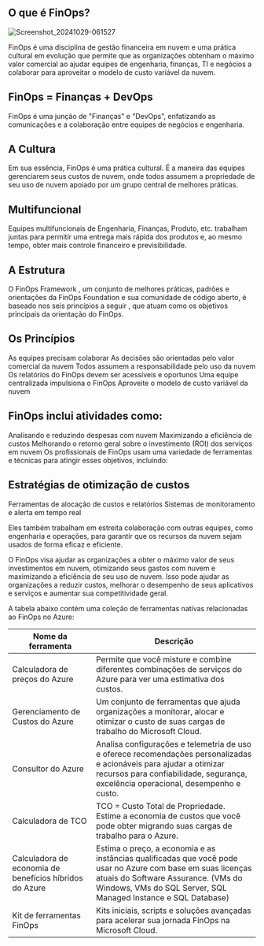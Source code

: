 ## O que é FinOps?

![Screenshot_20241029-061527](https://github.com/user-attachments/assets/68a60dc4-e814-40c1-9f65-6bd17a87acfd)


FinOps é uma disciplina de gestão financeira em nuvem e uma prática cultural em evolução que permite que as organizações obtenham o máximo valor comercial ao ajudar equipes de engenharia, finanças, TI e negócios a colaborar para aproveitar o modelo de custo variável da nuvem.

## FinOps = Finanças + DevOps

FinOps é uma junção de "Finanças" e "DevOps", enfatizando as comunicações e a colaboração entre equipes de negócios e engenharia.

## A Cultura

Em sua essência, FinOps é uma prática cultural. É a maneira das equipes gerenciarem seus custos de nuvem, onde todos assumem a propriedade de seu uso de nuvem apoiado por um grupo central de melhores práticas.

## Multifuncional

Equipes multifuncionais de Engenharia, Finanças, Produto, etc. trabalham juntas para permitir uma entrega mais rápida dos produtos e, ao mesmo tempo, obter mais controle financeiro e previsibilidade. 

## A Estrutura

O FinOps Framework , um conjunto de melhores práticas, padrões e orientações da FinOps Foundation e sua comunidade de código aberto, é baseado nos seis princípios a seguir , que atuam como os objetivos principais da orientação do FinOps.

## Os Princípios

As equipes precisam colaborar
As decisões são orientadas pelo valor comercial da nuvem
Todos assumem a responsabilidade pelo uso da nuvem
Os relatórios do FinOps devem ser acessíveis e oportunos
Uma equipe centralizada impulsiona o FinOps
Aproveite o modelo de custo variável da nuvem 

## FinOps inclui atividades como:

Analisando e reduzindo despesas com nuvem
Maximizando a eficiência de custos
Melhorando o retorno geral sobre o investimento (ROI) dos serviços em nuvem
Os profissionais de FinOps usam uma variedade de ferramentas e técnicas para atingir esses objetivos, incluindo:

## Estratégias de otimização de custos

Ferramentas de alocação de custos e relatórios
Sistemas de monitoramento e alerta em tempo real

Eles também trabalham em estreita colaboração com outras equipes, como engenharia e operações, para garantir que os recursos da nuvem sejam usados ​​de forma eficaz e eficiente.

O FinOps visa ajudar as organizações a obter o máximo valor de seus investimentos em nuvem, otimizando seus gastos com nuvem e maximizando a eficiência de seu uso de nuvem. Isso pode ajudar as organizações a reduzir custos, melhorar o desempenho de seus aplicativos e serviços e aumentar sua competitividade geral.




<p>A tabela abaixo contém uma coleção de ferramentas nativas relacionadas ao FinOps no Azure:</p>
    <table>
        <thead>
            <tr>
                <th>Nome da ferramenta</th>
                <th>Descrição</th>
            </tr>
        </thead>
        <tbody>
            <tr>
                <td>Calculadora de preços do Azure</td>
                <td>Permite que você misture e combine diferentes combinações de serviços do Azure para ver uma estimativa dos custos.</td>
            </tr>
            <tr>
                <td>Gerenciamento de Custos do Azure</td>
                <td>Um conjunto de ferramentas que ajuda organizações a monitorar, alocar e otimizar o custo de suas cargas de trabalho do Microsoft Cloud.</td>
            </tr>
            <tr>
                <td>Consultor do Azure</td>
                <td>Analisa configurações e telemetria de uso e oferece recomendações personalizadas e acionáveis para ajudar a otimizar recursos para confiabilidade, segurança, excelência operacional, desempenho e custo.</td>
            </tr>
            <tr>
                <td>Calculadora de TCO</td>
                <td>TCO = Custo Total de Propriedade. Estime a economia de custos que você pode obter migrando suas cargas de trabalho para o Azure.</td>
            </tr>
            <tr>
                <td>Calculadora de economia de benefícios híbridos do Azure</td>
                <td>Estima o preço, a economia e as instâncias qualificadas que você pode usar no Azure com base em suas licenças atuais do Software Assurance. (VMs do Windows, VMs do SQL Server, SQL Managed Instance e SQL Database)</td>
            </tr>
            <tr>
                <td>Kit de ferramentas FinOps</td>
                <td>Kits iniciais, scripts e soluções avançadas para acelerar sua jornada FinOps na Microsoft Cloud.</td>
            </tr>
        </tbody>
    </table>
</body>
</html> 


